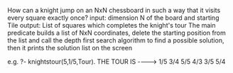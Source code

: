 How can a knight jump on an NxN chessboard in such a way that it visits  every square exactly once?
input: dimension N of the board and starting Tile
 output: List of squares which completes the knight's tour
 The main predicate builds a list of NxN coordinates, delete the
 starting position from the list and call the depth first search
 algorithm to find a possible solution, then it prints the solution
 list on the screen

 e.g.
 ?- knightstour(5,1/5,Tour).
 THE TOUR IS ----> 1/5 3/4 5/5 4/3 3/5 5/4
